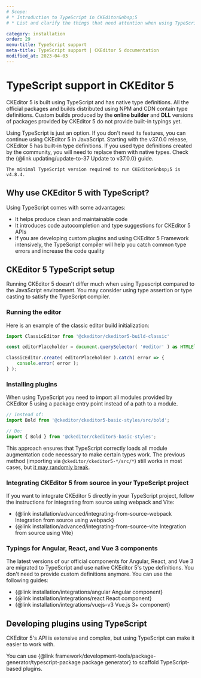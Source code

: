 ```yaml
---
# Scope:
# * Introduction to TypeScript in CKEditor&nbsp;5
# * List and clarify the things that need attention when using TypeScript.

category: installation
order: 29
menu-title: TypeScript support
meta-title: TypeScript support | CKEditor 5 documentation
modified_at: 2023-04-03
---
```


# TypeScript support in CKEditor&nbsp;5

CKEditor&nbsp;5 is built using TypeScript and has native type definitions. All the official packages and builds distributed using NPM and CDN contain type definitions. Custom builds produced by the **online builder** and **DLL** versions of packages provided by CKEditor&nbsp;5 do not provide built-in typings yet.

<info-box hint>
	Using TypeScript is just an option. If you don't need its features, you can continue using CKEditor&nbsp;5 in JavaScript.
</info-box>

<info-box warning>
	Starting with the v37.0.0 release, CKEditor&nbsp;5 has built-in type definitions. If you used type definitions created by the community, you will need to replace them with native types. Check the {@link updating/update-to-37 Update to v37.0.0} guide.

	The minimal TypeScript version required to run CKEditor&nbsp;5 is v4.8.4.
</info-box>

## Why use CKEditor&nbsp;5 with TypeScript?

Using TypeScript comes with some advantages:

* It helps produce clean and maintainable code
* It introduces code autocompletion and type suggestions for CKEditor&nbsp;5 APIs
* If you are developing custom plugins and using CKEditor&nbsp;5 Framework intensively, the TypeScript compiler will help you catch common type errors and increase the code quality

## CKEditor&nbsp;5 TypeScript setup

Running CKEditor&nbsp;5 doesn't differ much when using Typescript compared to the JavaScript environment. You may consider using type assertion or type casting to satisfy the TypeScript compiler.

### Running the editor

Here is an example of the classic editor build initialization:

```ts
import ClassicEditor from '@ckeditor/ckeditor5-build-classic'

const editorPlaceholder = document.querySelector( '#editor' ) as HTMLElement;

ClassicEditor.create( editorPlaceholder ).catch( error => {
	console.error( error );
} );
```

### Installing plugins

When using TypeScript you need to import all modules provided by CKEditor&nbsp;5 using a package entry point instead of a path to a module.

```ts
// Instead of:
import Bold from '@ckeditor/ckeditor5-basic-styles/src/bold';

// Do:
import { Bold } from '@ckeditor/ckeditor5-basic-styles';
```

This approach ensures that TypeScript correctly loads all module augmentation code necessary to make certain types work. The previous method (importing via `@ckeditor/ckeditor5-*/src/*`) still works in most cases, but [it may randomly break](https://github.com/ckeditor/ckeditor5/issues/13433).

### Integrating CKEditor&nbsp;5 from source in your TypeScript project

If you want to integrate CKEditor&nbsp;5 directly in your TypeScript project, follow the instructions for integrating from source using webpack and Vite:

* {@link installation/advanced/integrating-from-source-webpack Integration from source using webpack}
* {@link installation/advanced/integrating-from-source-vite Integration from source using Vite}

### Typings for Angular, React, and Vue 3 components

The latest versions of our official components for Angular, React, and Vue 3 are migrated to TypeScript and use native CKEditor&nbsp;5's type definitions. You don't need to provide custom definitions anymore. You can use the following guides:

* {@link installation/integrations/angular Angular component}
* {@link installation/integrations/react React component}
* {@link installation/integrations/vuejs-v3 Vue.js 3+ component}

## Developing plugins using TypeScript

CKEditor&nbsp;5's API is extensive and complex, but using TypeScript can make it easier to work with.

You can use {@link framework/development-tools/package-generator/typescript-package package generator} to scaffold TypeScript-based plugins.
